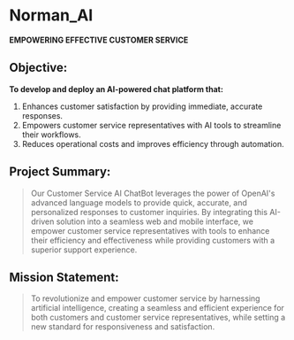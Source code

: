 

# Norman_AI
**EMPOWERING EFFECTIVE CUSTOMER SERVICE** 

## Objective: 

**To develop and deploy an AI-powered chat platform that:**
1. Enhances customer satisfaction by providing immediate, accurate responses.
2. Empowers customer service representatives with AI tools to streamline their workflows.
3. Reduces operational costs and improves efficiency through automation.

## Project Summary: 

>Our Customer Service AI ChatBot leverages the power of OpenAI's advanced language models to provide quick, accurate, and personalized responses to customer inquiries. By integrating this AI-driven solution into a seamless web and mobile interface, we empower customer service representatives with tools to enhance their efficiency and effectiveness while providing customers with a superior support experience.

## Mission Statement: 

>To revolutionize and empower customer service by harnessing artificial intelligence, creating a seamless and efficient experience for both customers and customer service representatives, while setting a new standard for responsiveness and satisfaction.



